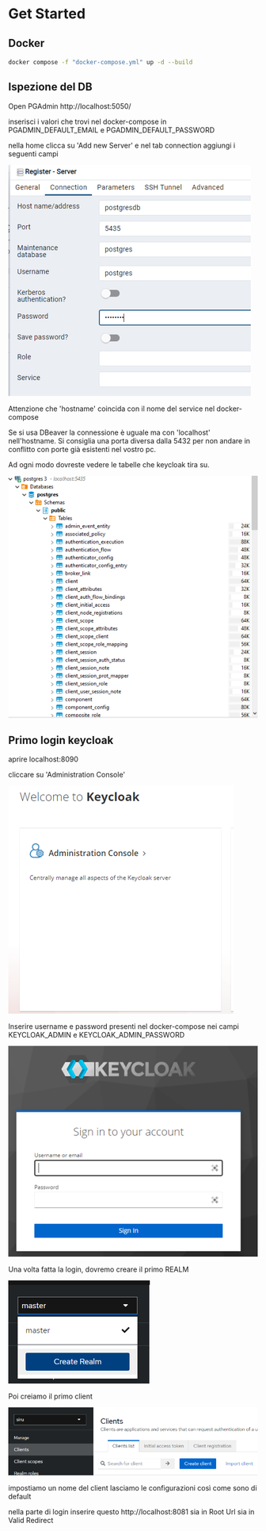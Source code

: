 # Get Started

## Docker

``` bash
docker compose -f "docker-compose.yml" up -d --build
```

## Ispezione del DB

Open PGAdmin http://localhost:5050/

inserisci i valori che trovi nel docker-compose in PGADMIN_DEFAULT_EMAIL e PGADMIN_DEFAULT_PASSWORD

nella home clicca su 'Add new Server' e nel tab connection aggiungi i seguenti campi

![Alt text](image-1.png)

Attenzione che 'hostname' coincida con il nome del service nel docker-compose 

Se si usa DBeaver la connessione è uguale ma con 'localhost' nell'hostname. Si consiglia una porta diversa dalla 5432 per non andare in conflitto con porte già esistenti nel vostro pc.


Ad ogni modo dovreste vedere le tabelle che keycloak tira su.

![Alt text](image-2.png)


## Primo login keycloak

aprire localhost:8090

cliccare su 'Administration Console'

![Alt text](image-3.png)

Inserire username e password presenti nel docker-compose nei campi KEYCLOAK_ADMIN e KEYCLOAK_ADMIN_PASSWORD


![Alt text](image-4.png)


Una volta fatta la login, dovremo creare il primo REALM

![Alt text](image-5.png)

Poi creiamo il primo client

![Alt text](image-6.png)

impostiamo un nome del client
lasciamo le configurazioni così come sono di default

nella parte di login inserire questo http://localhost:8081 sia in Root Url sia in Valid Redirect
